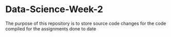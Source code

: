 # Data-Science-Week-2
The purpose of this repository is to store source code changes for the code compiled for the assignments done to date
